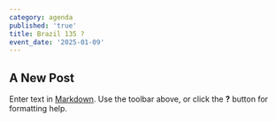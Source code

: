 ```yaml
---
category: agenda
published: 'true'
title: Brazil 135 ?
event_date: '2025-01-09'
---
```

## A New Post

Enter text in [Markdown](http://daringfireball.net/projects/markdown/). Use the toolbar above, or click the **?** button for formatting help.
